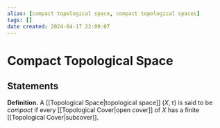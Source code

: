 ```yaml
---
alias: [compact topological space, compact topological spaces]
tags: []
date created: 2024-04-17 22:09:07
---
```


# Compact Topological Space

## Statements

**Definition.** A [[Topological Space|topological space]] $(X, \tau)$ is said to be _compact_ if every [[Topological Cover|open cover]] of $X$ has
a finite [[Topological Cover|subcover]].